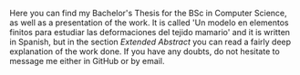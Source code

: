 Here you can find my Bachelor's Thesis for the BSc in Computer Science, as well as a presentation of the work.
It is called 'Un modelo en elementos finitos para estudiar las deformaciones del tejido mamario' and it is written in Spanish, but in the section *Extended Abstract* you can read a fairly deep explanation of the work done.
If you have any doubts, do not hesitate to message me either in GitHub or by email.
